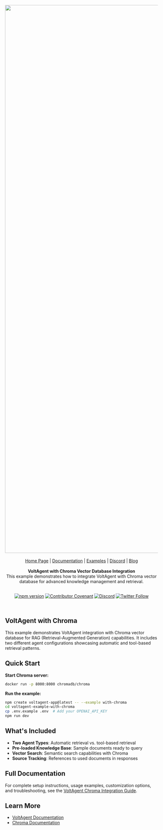<div align="center">
<a href="https://voltagent.dev/">
<img width="1800" alt="435380213-b6253409-8741-462b-a346-834cd18565a9" src="https://github.com/user-attachments/assets/452a03e7-eeda-4394-9ee7-0ffbcf37245c" />
</a>

<br/>
<br/>

<div align="center">
    <a href="https://voltagent.dev">Home Page</a> |
    <a href="https://voltagent.dev/docs/">Documentation</a> |
    <a href="https://github.com/voltagent/voltagent/tree/main/examples">Examples</a> |
    <a href="https://s.voltagent.dev/discord">Discord</a> |
    <a href="https://voltagent.dev/blog/">Blog</a>
</div>
</div>

<br/>

<div align="center">
    <strong>VoltAgent with Chroma Vector Database Integration</strong><br>
This example demonstrates how to integrate VoltAgent with Chroma vector database for advanced knowledge management and retrieval.
    <br />
    <br />
</div>

<div align="center">
    
[![npm version](https://img.shields.io/npm/v/@voltagent/core.svg)](https://www.npmjs.com/package/@voltagent/core)
[![Contributor Covenant](https://img.shields.io/badge/Contributor%20Covenant-2.0-4baaaa.svg)](CODE_OF_CONDUCT.md)
[![Discord](https://img.shields.io/discord/1361559153780195478.svg?label=&logo=discord&logoColor=ffffff&color=7389D8&labelColor=6A7EC2)](https://s.voltagent.dev/discord)
[![Twitter Follow](https://img.shields.io/twitter/follow/voltagent_dev?style=social)](https://twitter.com/voltagent_dev)
    
</div>

<br/>

## VoltAgent with Chroma

This example demonstrates VoltAgent integration with Chroma vector database for RAG (Retrieval-Augmented Generation) capabilities. It includes two different agent configurations showcasing automatic and tool-based retrieval patterns.

## Quick Start

**Start Chroma server:**

```bash
docker run -p 8000:8000 chromadb/chroma
```

**Run the example:**

```bash
npm create voltagent-app@latest -- --example with-chroma
cd voltagent-example-with-chroma
cp .env.example .env  # Add your OPENAI_API_KEY
npm run dev
```

## What's Included

- **Two Agent Types**: Automatic retrieval vs. tool-based retrieval
- **Pre-loaded Knowledge Base**: Sample documents ready to query
- **Vector Search**: Semantic search capabilities with Chroma
- **Source Tracking**: References to used documents in responses

## Full Documentation

For complete setup instructions, usage examples, customization options, and troubleshooting, see the [VoltAgent Chroma Integration Guide](https://voltagent.dev/docs/rag/chroma/).

## Learn More

- [VoltAgent Documentation](https://voltagent.dev/docs/)
- [Chroma Documentation](https://docs.trychroma.com/)
